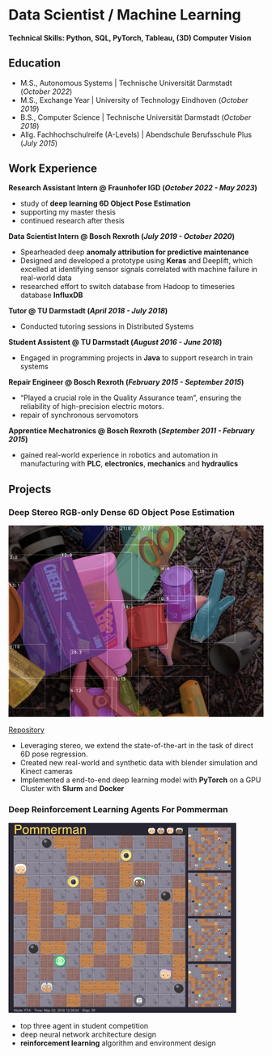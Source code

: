 # Data Scientist / Machine Learning

#### Technical Skills: Python, SQL, PyTorch, Tableau, (3D) Computer Vision

## Education
- M.S., Autonomous Systems | Technische Universität Darmstadt (_October 2022_)
- M.S., Exchange Year | University of Technology Eindhoven (_October 2019_)
- B.S., Computer Science | Technische Universität Darmstadt (_October 2018_)
- Allg. Fachhochschulreife (A-Levels) | Abendschule Berufsschule Plus (_July 2015_)

## Work Experience
**Research Assistant Intern @ Fraunhofer IGD (_October 2022 - May 2023_)**
- study of **deep learning 6D Object Pose Estimation**
- supporting my master thesis
- continued research after thesis

**Data Scientist Intern @ Bosch Rexroth (_July 2019 - October 2020_)**
- Spearheaded deep **anomaly attribution for predictive maintenance**
- Designed and developed a prototype using **Keras** and Deeplift,
which excelled at identifying sensor signals correlated with machine failure in real-world data
- researched effort to switch database from Hadoop to timeseries database **InfluxDB**

**Tutor @ TU Darmstadt (_April 2018 - July 2018_)**
- Conducted tutoring sessions in Distributed Systems

**Student Assistent @ TU Darmstadt (_August 2016 - June 2018_)**
- Engaged in programming projects in **Java** to support research in train systems

**Repair Engineer @ Bosch Rexroth (_February 2015 - September 2015_)**
- “Played a crucial role in the Quality Assurance team”, ensuring the reliability of high-precision electric motors.
- repair of synchronous servomotors

**Apprentice Mechatronics @ Bosch Rexroth (_September 2011 - February 2015_)**
- gained real-world experience in robotics and automation in manufacturing with **PLC**, **electronics**, **mechanics** and **hydraulics**

## Projects

### Deep Stereo RGB-only Dense 6D Object Pose Estimation
![Pose Estimation](/assets/img/render_bboxes.jpg)

[Repository](https://github.com/janemrich/denstereo2)
- Leveraging stereo, we extend the state-of-the-art in the task of direct 6D pose regression.
- Created new real-world and synthetic data with blender simulation and Kinect cameras
- Implemented a end-to-end deep learning model with **PyTorch** on a GPU Cluster with **Slurm** and **Docker**

### Deep Reinforcement Learning Agents For Pommerman
![Pommerman](/assets/img/pommerman.gif)
- top three agent in student competition
- deep neural network architecture design
- **reinforcement learning** algorithm and environment design

### 